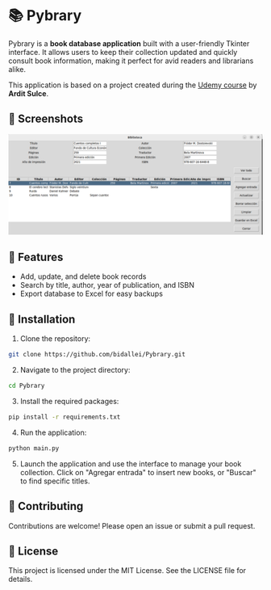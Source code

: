 # 📚 Pybrary

Pybrary is a **book database application** built with a user-friendly Tkinter interface. It allows users to keep their collection updated and quickly consult book information, making it perfect for avid readers and librarians alike.

This application is based on a project created during the [Udemy course](https://www.udemy.com/share/107sSG3@ezy0tJALMVtD6EtNY7OaJRd6UAET5r1E75wzlr0HwkrpaSTC8czR-_2J3o3oUCYd/) by **Ardit Sulce**. 

## 🎨 Screenshots

![Main Window](./pybrary.png)

## 🌟 Features
- Add, update, and delete book records
- Search by title, author, year of publication, and ISBN
- Export database to Excel for easy backups

## 🚀 Installation

1. Clone the repository:
```bash
git clone https://github.com/bidallei/Pybrary.git
```

2. Navigate to the project directory:
```bash
cd Pybrary
```

3. Install the required packages:
```bash
pip install -r requirements.txt
```

4. Run the application:
```bash
python main.py
```

5. Launch the application and use the interface to manage your book collection.
Click on "Agregar entrada" to insert new books, or "Buscar" to find specific titles.

## 🤝 Contributing
Contributions are welcome! Please open an issue or submit a pull request.

## 📜 License
This project is licensed under the MIT License. See the LICENSE file for details.